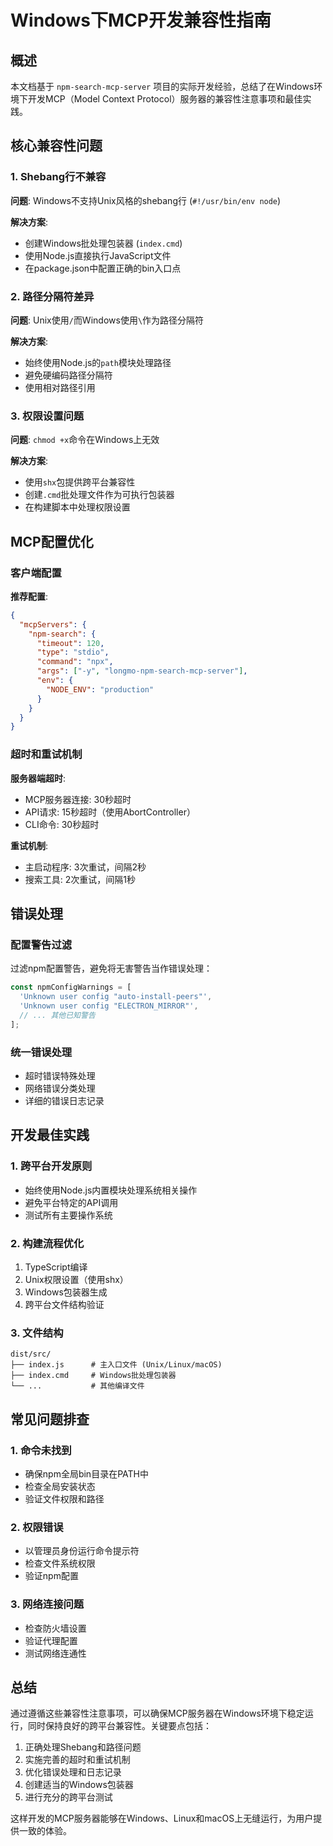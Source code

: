# Windows下MCP开发兼容性指南

## 概述

本文档基于 `npm-search-mcp-server` 项目的实际开发经验，总结了在Windows环境下开发MCP（Model Context Protocol）服务器的兼容性注意事项和最佳实践。

## 核心兼容性问题

### 1. Shebang行不兼容

**问题**: Windows不支持Unix风格的shebang行 (`#!/usr/bin/env node`)

**解决方案**:
- 创建Windows批处理包装器 (`index.cmd`)
- 使用Node.js直接执行JavaScript文件
- 在package.json中配置正确的bin入口点

### 2. 路径分隔符差异

**问题**: Unix使用`/`而Windows使用`\`作为路径分隔符

**解决方案**:
- 始终使用Node.js的`path`模块处理路径
- 避免硬编码路径分隔符
- 使用相对路径引用

### 3. 权限设置问题

**问题**: `chmod +x`命令在Windows上无效

**解决方案**:
- 使用`shx`包提供跨平台兼容性
- 创建`.cmd`批处理文件作为可执行包装器
- 在构建脚本中处理权限设置

## MCP配置优化

### 客户端配置

**推荐配置**:
```json
{
  "mcpServers": {
    "npm-search": {
      "timeout": 120,
      "type": "stdio",
      "command": "npx",
      "args": ["-y", "longmo-npm-search-mcp-server"],
      "env": {
        "NODE_ENV": "production"
      }
    }
  }
}
```

### 超时和重试机制

**服务器端超时**:
- MCP服务器连接: 30秒超时
- API请求: 15秒超时（使用AbortController）
- CLI命令: 30秒超时

**重试机制**:
- 主启动程序: 3次重试，间隔2秒
- 搜索工具: 2次重试，间隔1秒

## 错误处理

### 配置警告过滤

过滤npm配置警告，避免将无害警告当作错误处理：

```javascript
const npmConfigWarnings = [
  'Unknown user config "auto-install-peers"',
  'Unknown user config "ELECTRON_MIRROR"',
  // ... 其他已知警告
];
```

### 统一错误处理

- 超时错误特殊处理
- 网络错误分类处理
- 详细的错误日志记录

## 开发最佳实践

### 1. 跨平台开发原则
- 始终使用Node.js内置模块处理系统相关操作
- 避免平台特定的API调用
- 测试所有主要操作系统

### 2. 构建流程优化
1. TypeScript编译
2. Unix权限设置（使用shx）
3. Windows包装器生成
4. 跨平台文件结构验证

### 3. 文件结构
```
dist/src/
├── index.js      # 主入口文件 (Unix/Linux/macOS)
├── index.cmd     # Windows批处理包装器
└── ...           # 其他编译文件
```

## 常见问题排查

### 1. 命令未找到
- 确保npm全局bin目录在PATH中
- 检查全局安装状态
- 验证文件权限和路径

### 2. 权限错误
- 以管理员身份运行命令提示符
- 检查文件系统权限
- 验证npm配置

### 3. 网络连接问题
- 检查防火墙设置
- 验证代理配置
- 测试网络连通性

## 总结

通过遵循这些兼容性注意事项，可以确保MCP服务器在Windows环境下稳定运行，同时保持良好的跨平台兼容性。关键要点包括：

1. 正确处理Shebang和路径问题
2. 实施完善的超时和重试机制
3. 优化错误处理和日志记录
4. 创建适当的Windows包装器
5. 进行充分的跨平台测试

这样开发的MCP服务器能够在Windows、Linux和macOS上无缝运行，为用户提供一致的体验。
